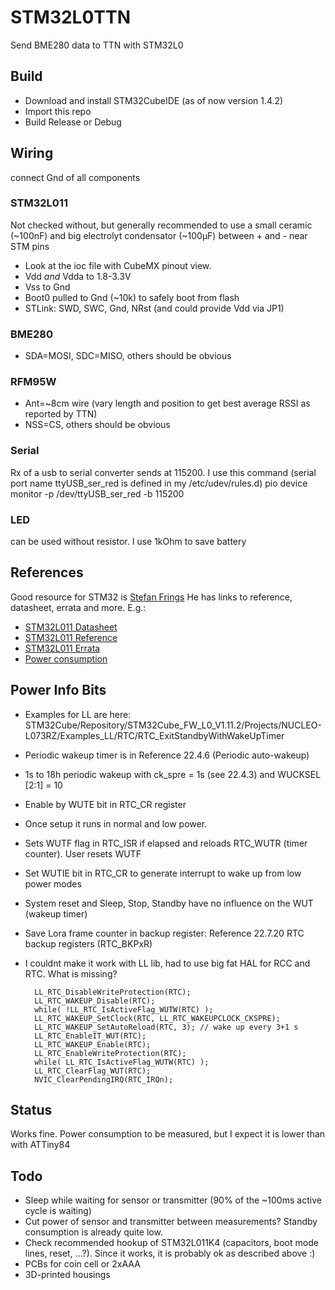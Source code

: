 # STM32L0TTN

Send BME280 data to TTN with STM32L0

## Build

* Download and install STM32CubeIDE (as of now version 1.4.2)
* Import this repo
* Build Release or Debug

## Wiring

connect Gnd of all components

### STM32L011

Not checked without, but generally recommended to use a small ceramic (~100nF) and big electrolyt condensator (~100µF) between + and - near STM pins

* Look at the ioc file with CubeMX pinout view.
* Vdd _and_ Vdda to 1.8-3.3V
* Vss to Gnd
* Boot0 pulled to Gnd (~10k) to safely boot from flash
* STLink: SWD, SWC, Gnd, NRst (and could provide Vdd via JP1)

### BME280

* SDA=MOSI, SDC=MISO, others should be obvious

### RFM95W

* Ant=~8cm wire (vary length and position to get best average RSSI as reported by TTN)
* NSS=CS, others should be obvious

### Serial

Rx of a usb to serial converter sends at 115200. I use this command (serial port name ttyUSB_ser_red is defined in my /etc/udev/rules.d)
    pio device monitor -p /dev/ttyUSB_ser_red -b 115200

### LED

can be used without resistor. I use 1kOhm to save battery

## References

Good resource for STM32 is [Stefan Frings](http://stefanfrings.de/stm32/stm32l0.html)
He has links to reference, datasheet, errata and more. E.g.:

* [STM32L011 Datasheet](https://www.st.com/resource/en/datasheet/stm32l011d3.pdf)
* [STM32L011 Reference](https://www.st.com/resource/en/reference_manual/dm00108282-ultra-low-power-stm32l0x1-advanced-arm-based-32-bit-mcus-stmicroelectronics.pdf)
* [STM32L011 Errata](https://www.st.com/resource/en/errata_sheet/dm00237371-stm32l011x3-4-device-limitations-stmicroelectronics.pdf)
* [Power consumption](http://www.st.com/content/ccc/resource/technical/document/application_note/27/58/8e/81/79/fb/4f/ac/DM00108286.pdf/files/DM00108286.pdf/jcr:content/translations/en.DM00108286.pdf)

## Power Info Bits

* Examples for LL are here: STM32Cube/Repository/STM32Cube_FW_L0_V1.11.2/Projects/NUCLEO-L073RZ/Examples_LL/RTC/RTC_ExitStandbyWithWakeUpTimer
* Periodic wakeup timer is in Reference 22.4.6 (Periodic auto-wakeup)
* 1s to 18h periodic wakeup with ck_spre = 1s (see 22.4.3) and WUCKSEL [2:1] = 10
* Enable by WUTE bit in RTC_CR register
* Once setup it runs in normal and low power. 
* Sets WUTF flag in RTC_ISR if elapsed and reloads RTC_WUTR (timer counter). User resets WUTF
* Set WUTIE bit in RTC_CR to generate interrupt to wake up from low power modes
* System reset and Sleep, Stop, Standby have no influence on the WUT (wakeup timer)
* Save Lora frame counter in backup register: Reference 22.7.20 RTC backup registers (RTC_BKPxR)
* I couldnt make it work with LL lib, had to use big fat HAL for RCC and RTC. What is missing?

        LL_RTC_DisableWriteProtection(RTC);
        LL_RTC_WAKEUP_Disable(RTC);
        while( !LL_RTC_IsActiveFlag_WUTW(RTC) );
        LL_RTC_WAKEUP_SetClock(RTC, LL_RTC_WAKEUPCLOCK_CKSPRE);
        LL_RTC_WAKEUP_SetAutoReload(RTC, 3); // wake up every 3+1 s
        LL_RTC_EnableIT_WUT(RTC);
        LL_RTC_WAKEUP_Enable(RTC);
        LL_RTC_EnableWriteProtection(RTC);
        while( LL_RTC_IsActiveFlag_WUTW(RTC) );
        LL_RTC_ClearFlag_WUT(RTC);
        NVIC_ClearPendingIRQ(RTC_IRQn);

## Status

Works fine. 
Power consumption to be measured, but I expect it is lower than with ATTiny84

## Todo

* Sleep while waiting for sensor or transmitter (90% of the ~100ms active cycle is waiting)
* Cut power of sensor and transmitter between measurements? Standby consumption is already quite low.
* Check recommended hookup of STM32L011K4 (capacitors, boot mode lines, reset, ...?). Since it works, it is probably ok as described above :)
* PCBs for coin cell or 2xAAA
* 3D-printed housings
